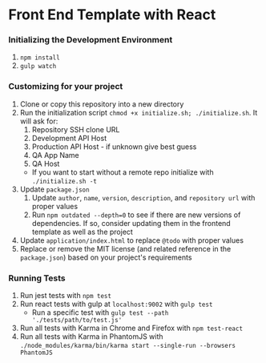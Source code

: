# Front End Template with React

### Initializing the Development Environment
1. `npm install`
1. `gulp watch`

### Customizing for your project
1. Clone or copy this repository into a new directory
1. Run the initialization script `chmod +x initialize.sh; ./initialize.sh`. It will ask for:
    1. Repository SSH clone URL
    1. Development API Host
    1. Production API Host - if unknown give best guess
    1. QA App Name
    1. QA Host
    - If you want to start without a remote repo initialize with `./initialize.sh -t`
1. Update `package.json`
    1. Update `author`, `name`, `version`, `description`, and `repository url` with proper values
    1. Run `npm outdated --depth=0` to see if there are new versions of dependencies. If so, consider updating them in the frontend template as well as the project
1. Update `application/index.html` to replace `@todo` with proper values
1. Replace or remove the MIT license (and related reference in the `package.json`) based on your project's requirements


### Running Tests
1. Run jest tests with `npm test`
1. Run react tests with gulp at `localhost:9002` with `gulp test`
    - Run a specific test with `gulp test --path './tests/path/to/test.js'`
1. Run all tests with Karma in Chrome and Firefox with `npm test-react`
1. Run all tests with Karma in PhantomJS with `./node_modules/karma/bin/karma start --single-run --browsers PhantomJS`
